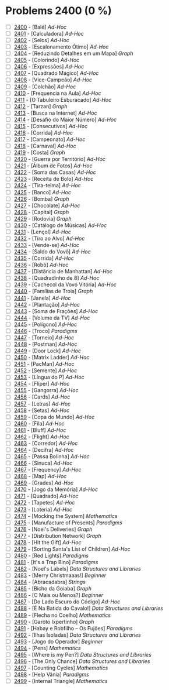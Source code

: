 # Problems 2400 (0 %)


- [ ] [2400](https://www.beecrowd.com.br/judge/pt/problems/view/2400) - [Balé] *Ad-Hoc*
- [ ] [2401](https://www.beecrowd.com.br/judge/pt/problems/view/2401) - [Calculadora] *Ad-Hoc*
- [ ] [2402](https://www.beecrowd.com.br/judge/pt/problems/view/2402) - [Selos] *Ad-Hoc*
- [ ] [2403](https://www.beecrowd.com.br/judge/pt/problems/view/2403) - [Escalonamento Ótimo] *Ad-Hoc*
- [ ] [2404](https://www.beecrowd.com.br/judge/pt/problems/view/2404) - [Reduzindo Detalhes em um Mapa] *Graph*
- [ ] [2405](https://www.beecrowd.com.br/judge/pt/problems/view/2405) - [Colorindo] *Ad-Hoc*
- [ ] [2406](https://www.beecrowd.com.br/judge/pt/problems/view/2406) - [Expressões] *Ad-Hoc*
- [ ] [2407](https://www.beecrowd.com.br/judge/pt/problems/view/2407) - [Quadrado Mágico] *Ad-Hoc*
- [ ] [2408](https://www.beecrowd.com.br/judge/pt/problems/view/2408) - [Vice-Campeão] *Ad-Hoc*
- [ ] [2409](https://www.beecrowd.com.br/judge/pt/problems/view/2409) - [Colchão] *Ad-Hoc*
- [ ] [2410](https://www.beecrowd.com.br/judge/pt/problems/view/2410) - [Frequencia na Aula] *Ad-Hoc*
- [ ] [2411](https://www.beecrowd.com.br/judge/pt/problems/view/2411) - [O Tabuleiro Esburacado] *Ad-Hoc*
- [ ] [2412](https://www.beecrowd.com.br/judge/pt/problems/view/2412) - [Tarzan] *Graph*
- [ ] [2413](https://www.beecrowd.com.br/judge/pt/problems/view/2413) - [Busca na Internet] *Ad-Hoc*
- [ ] [2414](https://www.beecrowd.com.br/judge/pt/problems/view/2414) - [Desafio do Maior Número] *Ad-Hoc*
- [ ] [2415](https://www.beecrowd.com.br/judge/pt/problems/view/2415) - [Consecutivos] *Ad-Hoc*
- [ ] [2416](https://www.beecrowd.com.br/judge/pt/problems/view/2416) - [Corrida] *Ad-Hoc*
- [ ] [2417](https://www.beecrowd.com.br/judge/pt/problems/view/2417) - [Campeonato] *Ad-Hoc*
- [ ] [2418](https://www.beecrowd.com.br/judge/pt/problems/view/2418) - [Carnaval] *Ad-Hoc*
- [ ] [2419](https://www.beecrowd.com.br/judge/pt/problems/view/2419) - [Costa] *Graph*
- [ ] [2420](https://www.beecrowd.com.br/judge/pt/problems/view/2420) - [Guerra por Território] *Ad-Hoc*
- [ ] [2421](https://www.beecrowd.com.br/judge/pt/problems/view/2421) - [Álbum de Fotos] *Ad-Hoc*
- [ ] [2422](https://www.beecrowd.com.br/judge/pt/problems/view/2422) - [Soma das Casas] *Ad-Hoc*
- [ ] [2423](https://www.beecrowd.com.br/judge/pt/problems/view/2423) - [Receita de Bolo] *Ad-Hoc*
- [ ] [2424](https://www.beecrowd.com.br/judge/pt/problems/view/2424) - [Tira-teima] *Ad-Hoc*
- [ ] [2425](https://www.beecrowd.com.br/judge/pt/problems/view/2425) - [Banco] *Ad-Hoc*
- [ ] [2426](https://www.beecrowd.com.br/judge/pt/problems/view/2426) - [Bomba] *Graph*
- [ ] [2427](https://www.beecrowd.com.br/judge/pt/problems/view/2427) - [Chocolate] *Ad-Hoc*
- [ ] [2428](https://www.beecrowd.com.br/judge/pt/problems/view/2428) - [Capital] *Graph*
- [ ] [2429](https://www.beecrowd.com.br/judge/pt/problems/view/2429) - [Rodovia] *Graph*
- [ ] [2430](https://www.beecrowd.com.br/judge/pt/problems/view/2430) - [Catálogo de Músicas] *Ad-Hoc*
- [ ] [2431](https://www.beecrowd.com.br/judge/pt/problems/view/2431) - [Lençol] *Ad-Hoc*
- [ ] [2432](https://www.beecrowd.com.br/judge/pt/problems/view/2432) - [Tiro ao Alvo] *Ad-Hoc*
- [ ] [2433](https://www.beecrowd.com.br/judge/pt/problems/view/2433) - [Vende-se] *Ad-Hoc*
- [ ] [2434](https://www.beecrowd.com.br/judge/pt/problems/view/2434) - [Saldo do Vovô] *Ad-Hoc*
- [ ] [2435](https://www.beecrowd.com.br/judge/pt/problems/view/2435) - [Corrida] *Ad-Hoc*
- [ ] [2436](https://www.beecrowd.com.br/judge/pt/problems/view/2436) - [Robô] *Ad-Hoc*
- [ ] [2437](https://www.beecrowd.com.br/judge/pt/problems/view/2437) - [Distância de Manhattan] *Ad-Hoc*
- [ ] [2438](https://www.beecrowd.com.br/judge/pt/problems/view/2438) - [Quadradinho de 8] *Ad-Hoc*
- [ ] [2439](https://www.beecrowd.com.br/judge/pt/problems/view/2439) - [Cachecol da Vovó Vitória] *Ad-Hoc*
- [ ] [2440](https://www.beecrowd.com.br/judge/pt/problems/view/2440) - [Famílias de Troia] *Graph*
- [ ] [2441](https://www.beecrowd.com.br/judge/pt/problems/view/2441) - [Janela] *Ad-Hoc*
- [ ] [2442](https://www.beecrowd.com.br/judge/pt/problems/view/2442) - [Plantação] *Ad-Hoc*
- [ ] [2443](https://www.beecrowd.com.br/judge/pt/problems/view/2443) - [Soma de Frações] *Ad-Hoc*
- [ ] [2444](https://www.beecrowd.com.br/judge/pt/problems/view/2444) - [Volume da TV] *Ad-Hoc*
- [ ] [2445](https://www.beecrowd.com.br/judge/pt/problems/view/2445) - [Polígono] *Ad-Hoc*
- [ ] [2446](https://www.beecrowd.com.br/judge/pt/problems/view/2446) - [Troco] *Paradigms*
- [ ] [2447](https://www.beecrowd.com.br/judge/pt/problems/view/2447) - [Torneio] *Ad-Hoc*
- [ ] [2448](https://www.beecrowd.com.br/judge/pt/problems/view/2448) - [Postman] *Ad-Hoc*
- [ ] [2449](https://www.beecrowd.com.br/judge/pt/problems/view/2449) - [Door Lock] *Ad-Hoc*
- [ ] [2450](https://www.beecrowd.com.br/judge/pt/problems/view/2450) - [Matrix Ladder] *Ad-Hoc*
- [ ] [2451](https://www.beecrowd.com.br/judge/pt/problems/view/2451) - [PacMan] *Ad-Hoc*
- [ ] [2452](https://www.beecrowd.com.br/judge/pt/problems/view/2452) - [Semente] *Ad-Hoc*
- [ ] [2453](https://www.beecrowd.com.br/judge/pt/problems/view/2453) - [Língua do P] *Ad-Hoc*
- [ ] [2454](https://www.beecrowd.com.br/judge/pt/problems/view/2454) - [Flíper] *Ad-Hoc*
- [ ] [2455](https://www.beecrowd.com.br/judge/pt/problems/view/2455) - [Gangorra] *Ad-Hoc*
- [ ] [2456](https://www.beecrowd.com.br/judge/pt/problems/view/2456) - [Cards] *Ad-Hoc*
- [ ] [2457](https://www.beecrowd.com.br/judge/pt/problems/view/2457) - [Letras] *Ad-Hoc*
- [ ] [2458](https://www.beecrowd.com.br/judge/pt/problems/view/2458) - [Setas] *Ad-Hoc*
- [ ] [2459](https://www.beecrowd.com.br/judge/pt/problems/view/2459) - [Copa do Mundo] *Ad-Hoc*
- [ ] [2460](https://www.beecrowd.com.br/judge/pt/problems/view/2460) - [Fila] *Ad-Hoc*
- [ ] [2461](https://www.beecrowd.com.br/judge/pt/problems/view/2461) - [Bluff] *Ad-Hoc*
- [ ] [2462](https://www.beecrowd.com.br/judge/pt/problems/view/2462) - [Flight] *Ad-Hoc*
- [ ] [2463](https://www.beecrowd.com.br/judge/pt/problems/view/2463) - [Corredor] *Ad-Hoc*
- [ ] [2464](https://www.beecrowd.com.br/judge/pt/problems/view/2464) - [Decifra] *Ad-Hoc*
- [ ] [2465](https://www.beecrowd.com.br/judge/pt/problems/view/2465) - [Passa Bolinha] *Ad-Hoc*
- [ ] [2466](https://www.beecrowd.com.br/judge/pt/problems/view/2466) - [Sinuca] *Ad-Hoc*
- [ ] [2467](https://www.beecrowd.com.br/judge/pt/problems/view/2467) - [Frequency] *Ad-Hoc*
- [ ] [2468](https://www.beecrowd.com.br/judge/pt/problems/view/2468) - [Map] *Ad-Hoc*
- [ ] [2469](https://www.beecrowd.com.br/judge/pt/problems/view/2469) - [Grades] *Ad-Hoc*
- [ ] [2470](https://www.beecrowd.com.br/judge/pt/problems/view/2470) - [Jogo da Memória] *Ad-Hoc*
- [ ] [2471](https://www.beecrowd.com.br/judge/pt/problems/view/2471) - [Quadrado] *Ad-Hoc*
- [ ] [2472](https://www.beecrowd.com.br/judge/pt/problems/view/2472) - [Tapetes] *Ad-Hoc*
- [ ] [2473](https://www.beecrowd.com.br/judge/pt/problems/view/2473) - [Loteria] *Ad-Hoc*
- [ ] [2474](https://www.beecrowd.com.br/judge/pt/problems/view/2474) - [Mocking the System] *Mathematics*
- [ ] [2475](https://www.beecrowd.com.br/judge/pt/problems/view/2475) - [Manufacture of Presents] *Paradigms*
- [ ] [2476](https://www.beecrowd.com.br/judge/pt/problems/view/2476) - [Noel's Deliveries] *Graph*
- [ ] [2477](https://www.beecrowd.com.br/judge/pt/problems/view/2477) - [Distribution Network] *Graph*
- [ ] [2478](https://www.beecrowd.com.br/judge/pt/problems/view/2478) - [Hit the Gift] *Ad-Hoc*
- [ ] [2479](https://www.beecrowd.com.br/judge/pt/problems/view/2479) - [Sorting Santa's List of Children] *Ad-Hoc*
- [ ] [2480](https://www.beecrowd.com.br/judge/pt/problems/view/2480) - [Red Lights] *Paradigms*
- [ ] [2481](https://www.beecrowd.com.br/judge/pt/problems/view/2481) - [It's a Trap Bino] *Paradigms*
- [ ] [2482](https://www.beecrowd.com.br/judge/pt/problems/view/2482) - [Noel's Labels] *Data Structures and Libraries*
- [ ] [2483](https://www.beecrowd.com.br/judge/pt/problems/view/2483) - [Merry Christmaaas!] *Beginner*
- [ ] [2484](https://www.beecrowd.com.br/judge/pt/problems/view/2484) - [Abracadabra] *Strings*
- [ ] [2485](https://www.beecrowd.com.br/judge/pt/problems/view/2485) - [Bicho da Goiaba] *Graph*
- [ ] [2486](https://www.beecrowd.com.br/judge/pt/problems/view/2486) - [C Mais ou Menos?] *Beginner*
- [ ] [2487](https://www.beecrowd.com.br/judge/pt/problems/view/2487) - [Do Lado Escuro do Código] *Ad-Hoc*
- [ ] [2488](https://www.beecrowd.com.br/judge/pt/problems/view/2488) - [É Na Batida do Cavalo!] *Data Structures and Libraries*
- [ ] [2489](https://www.beecrowd.com.br/judge/pt/problems/view/2489) - [Flecha no Coelho] *Mathematics*
- [ ] [2490](https://www.beecrowd.com.br/judge/pt/problems/view/2490) - [Garoto Ixpertinho] *Graph*
- [ ] [2491](https://www.beecrowd.com.br/judge/pt/problems/view/2491) - [Habay e Robfilho – Os Fujões] *Paradigms*
- [ ] [2492](https://www.beecrowd.com.br/judge/pt/problems/view/2492) - [Ilhas Isoladas] *Data Structures and Libraries*
- [ ] [2493](https://www.beecrowd.com.br/judge/pt/problems/view/2493) - [Jogo do Operador] *Beginner*
- [ ] [2494](https://www.beecrowd.com.br/judge/pt/problems/view/2494) - [Pens] *Mathematics*
- [ ] [2495](https://www.beecrowd.com.br/judge/pt/problems/view/2495) - [Where is my Pen?] *Data Structures and Libraries*
- [ ] [2496](https://www.beecrowd.com.br/judge/pt/problems/view/2496) - [The Only Chance] *Data Structures and Libraries*
- [ ] [2497](https://www.beecrowd.com.br/judge/pt/problems/view/2497) - [Counting Cycles] *Mathematics*
- [ ] [2498](https://www.beecrowd.com.br/judge/pt/problems/view/2498) - [Help Vânia] *Paradigms*
- [ ] [2499](https://www.beecrowd.com.br/judge/pt/problems/view/2499) - [Internal Triangle] *Mathematics*